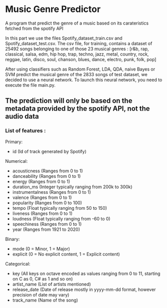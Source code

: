 # Music Genre Predictor
A program that predict the genre of a music based on its carateristics fetched from the spotify API

In this part we use the files Spotify_dataset_train.csv and Spotify_dataset_test.csv.
The csv file, for training, contains a dataset of 25492 songs belonging to one of those 23 musical genres :
[r&b, rap, classical, salsa, edm, hip hop, trap, techno, jazz, metal, country, rock, reggae, latin, disco, soul, chanson, blues, dance, electro, punk, folk, pop]

After using classifiers such as Random Forest, LDA, QDA, naive Bayes or SVM predict the musical genre of the 2833 songs of test dataset, we decided to use a neural network.
To launch this neural network, you need to execute the file main.py.

## The prediction will only be based on the metadata provided by the spotify API, not the audio data

### List of features : 

Primary:
- id (Id of track generated by Spotify)

Numerical:
- acousticness (Ranges from 0 to 1)
- danceability (Ranges from 0 to 1)
- energy (Ranges from 0 to 1)
- duration_ms (Integer typically ranging from 200k to 300k)
- instrumentalness (Ranges from 0 to 1)
- valence (Ranges from 0 to 1)
- popularity (Ranges from 0 to 100)
- tempo (Float typically ranging from 50 to 150)
- liveness (Ranges from 0 to 1)
- loudness (Float typically ranging from -60 to 0)
- speechiness (Ranges from 0 to 1)
- year (Ranges from 1921 to 2020)

Binary:
- mode (0 = Minor, 1 = Major)
- explicit (0 = No explicit content, 1 = Explicit content)

Categorical:
- key (All keys on octave encoded as values ranging from 0 to 11, starting on C as 0, C# as 1 and so on)
- artist_name (List of artists mentioned)
- release_date (Date of release mostly in yyyy-mm-dd format, however precision of date may vary)
- track_name (Name of the song)
